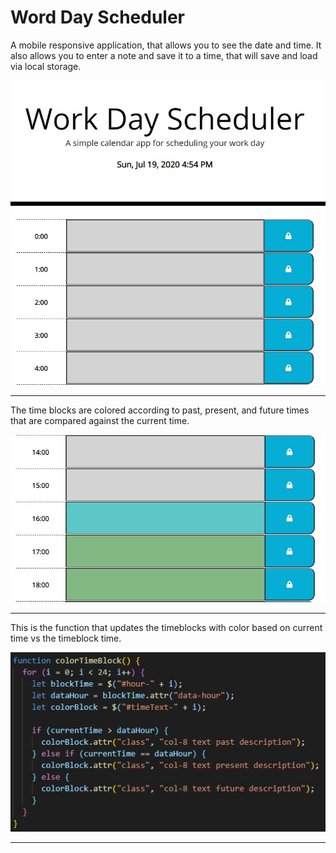 # Word Day Scheduler

A mobile responsive application, that allows you to see the date and time.
It also allows you to enter a note and save it to a time, that will save and load via local storage.

 ![Work Day Scheduler](/images/scheduler.jpg)

<hr>

The time blocks are colored according to past, present, and future times that are compared against the current time.

![Colored Time Blocks](/images/timecolors.jpg)

<hr>
This is the function that updates the timeblocks with color based on current time vs the timeblock time.

![Color Timeblock Code](/images/colorblocks.jpg)

<hr>
